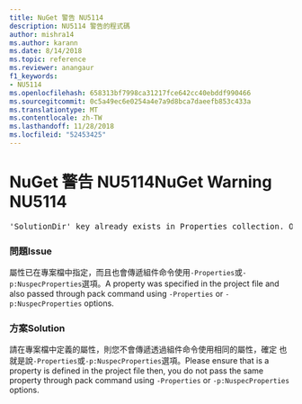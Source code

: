 ```yaml
---
title: NuGet 警告 NU5114
description: NU5114 警告的程式碼
author: mishra14
ms.author: karann
ms.date: 8/14/2018
ms.topic: reference
ms.reviewer: anangaur
f1_keywords:
- NU5114
ms.openlocfilehash: 658313bf7998ca31217fce642cc40ebddf990466
ms.sourcegitcommit: 0c5a49ec6e0254a4e7a9d8bca7daeefb853c433a
ms.translationtype: MT
ms.contentlocale: zh-TW
ms.lasthandoff: 11/28/2018
ms.locfileid: "52453425"
---
```

# <a name="nuget-warning-nu5114"></a><span data-ttu-id="bc023-103">NuGet 警告 NU5114</span><span class="sxs-lookup"><span data-stu-id="bc023-103">NuGet Warning NU5114</span></span>
<pre>'SolutionDir' key already exists in Properties collection. Overriding value.</pre>

### <a name="issue"></a><span data-ttu-id="bc023-104">問題</span><span class="sxs-lookup"><span data-stu-id="bc023-104">Issue</span></span>

<span data-ttu-id="bc023-105">屬性已在專案檔中指定，而且也會傳遞組件命令使用`-Properties`或`-p:NuspecProperties`選項。</span><span class="sxs-lookup"><span data-stu-id="bc023-105">A property was specified in the project file and also passed through pack command using `-Properties` or `-p:NuspecProperties` options.</span></span> 


### <a name="solution"></a><span data-ttu-id="bc023-106">方案</span><span class="sxs-lookup"><span data-stu-id="bc023-106">Solution</span></span>

<span data-ttu-id="bc023-107">請在專案檔中定義的屬性，則您不會傳遞透過組件命令使用相同的屬性，確定 也就是說`-Properties`或`-p:NuspecProperties`選項。</span><span class="sxs-lookup"><span data-stu-id="bc023-107">Please ensure that is a property is defined in the project file then, you do not pass the same property through pack command using `-Properties` or `-p:NuspecProperties` options.</span></span> 

